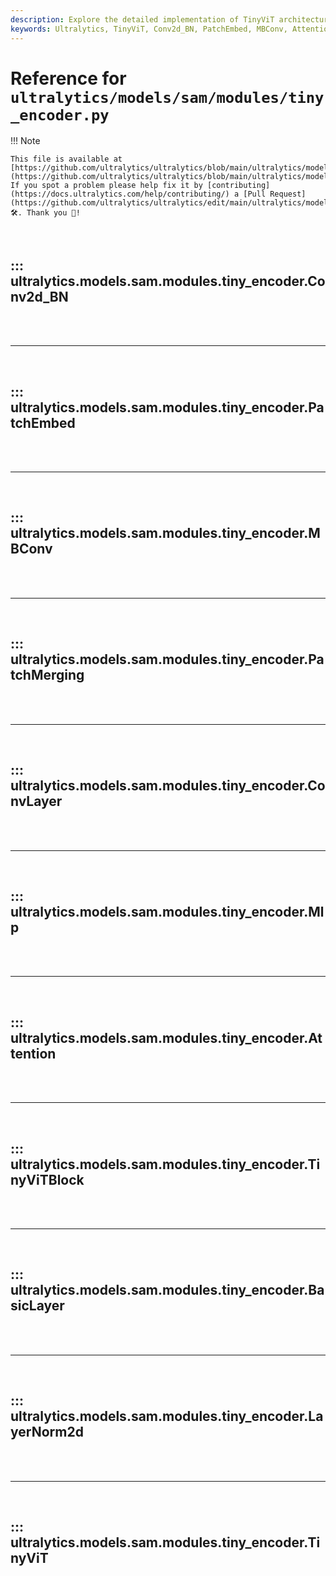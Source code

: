 ```yaml
---
description: Explore the detailed implementation of TinyViT architecture including Conv2d_BN, PatchEmbed, MBConv, and more in Ultralytics.
keywords: Ultralytics, TinyViT, Conv2d_BN, PatchEmbed, MBConv, Attention, PyTorch, YOLO, Deep Learning
---
```


# Reference for `ultralytics/models/sam/modules/tiny_encoder.py`

!!! Note

    This file is available at [https://github.com/ultralytics/ultralytics/blob/main/ultralytics/models/sam/modules/tiny_encoder.py](https://github.com/ultralytics/ultralytics/blob/main/ultralytics/models/sam/modules/tiny_encoder.py). If you spot a problem please help fix it by [contributing](https://docs.ultralytics.com/help/contributing/) a [Pull Request](https://github.com/ultralytics/ultralytics/edit/main/ultralytics/models/sam/modules/tiny_encoder.py) 🛠️. Thank you 🙏!

<br>

## ::: ultralytics.models.sam.modules.tiny_encoder.Conv2d_BN

<br><br><hr><br>

## ::: ultralytics.models.sam.modules.tiny_encoder.PatchEmbed

<br><br><hr><br>

## ::: ultralytics.models.sam.modules.tiny_encoder.MBConv

<br><br><hr><br>

## ::: ultralytics.models.sam.modules.tiny_encoder.PatchMerging

<br><br><hr><br>

## ::: ultralytics.models.sam.modules.tiny_encoder.ConvLayer

<br><br><hr><br>

## ::: ultralytics.models.sam.modules.tiny_encoder.Mlp

<br><br><hr><br>

## ::: ultralytics.models.sam.modules.tiny_encoder.Attention

<br><br><hr><br>

## ::: ultralytics.models.sam.modules.tiny_encoder.TinyViTBlock

<br><br><hr><br>

## ::: ultralytics.models.sam.modules.tiny_encoder.BasicLayer

<br><br><hr><br>

## ::: ultralytics.models.sam.modules.tiny_encoder.LayerNorm2d

<br><br><hr><br>

## ::: ultralytics.models.sam.modules.tiny_encoder.TinyViT

<br><br>
